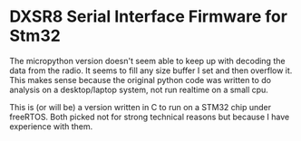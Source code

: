 # DXSR8 Serial Interface Firmware for Stm32

The micropython version doesn't seem able to keep up with decoding the data from the radio.  It seems to fill any size buffer I set and then overflow it. This makes sense because the original python code was written to do analysis on a desktop/laptop system, not run realtime on a small cpu.

This is (or will be) a version written in C to run on a STM32 chip under freeRTOS. Both picked not for strong technical reasons but because I have experience with them.


